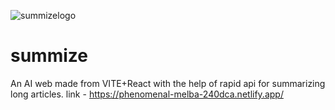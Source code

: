 ![summizelogo](https://github.com/krunal16-c/summize/assets/64957243/86a6e6ce-50ca-4de4-b4eb-1f5d376e99bc)
# summize
An AI web made from VITE+React with the help of rapid api for summarizing long articles.
link -  https://phenomenal-melba-240dca.netlify.app/
